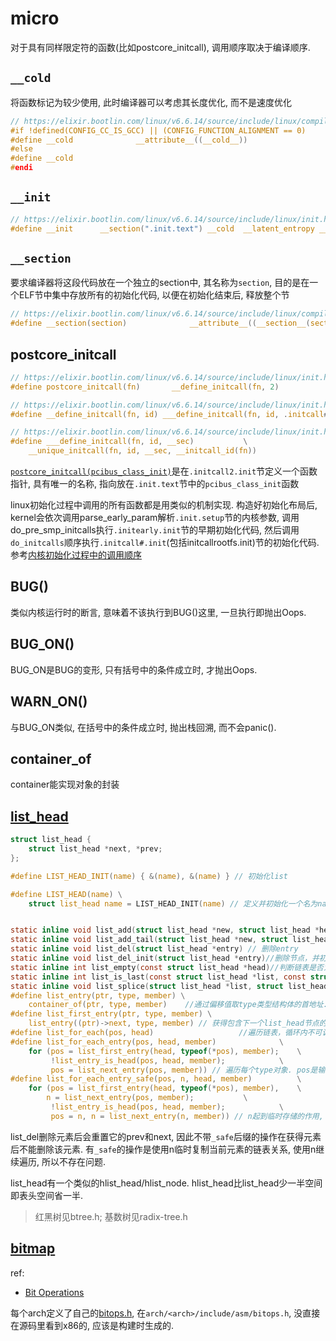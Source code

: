 # micro
对于具有同样限定符的函数(比如postcore_initcall), 调用顺序取决于编译顺序.

## `__cold`
将函数标记为较少使用, 此时编译器可以考虑其长度优化, 而不是速度优化

```c
// https://elixir.bootlin.com/linux/v6.6.14/source/include/linux/compiler_types.h#L104
#if !defined(CONFIG_CC_IS_GCC) || (CONFIG_FUNCTION_ALIGNMENT == 0)
#define __cold				__attribute__((__cold__))
#else
#define __cold
#endi
```

## `__init`
```c
// https://elixir.bootlin.com/linux/v6.6.14/source/include/linux/init.h#L52
#define __init		__section(".init.text") __cold  __latent_entropy __noinitretpoline
```

## `__section`
要求编译器将这段代码放在一个独立的section中, 其名称为`section`, 目的是在一个ELF节中集中存放所有的初始化代码, 以便在初始化结束后, 释放整个节

```c
// https://elixir.bootlin.com/linux/v6.6.14/source/include/linux/compiler_attributes.h#L334
#define __section(section)              __attribute__((__section__(section)))
```

## postcore_initcall
```c
// https://elixir.bootlin.com/linux/v6.6.14/source/include/linux/init.h#L302
#define postcore_initcall(fn)		__define_initcall(fn, 2)

// https://elixir.bootlin.com/linux/v6.6.14/source/include/linux/init.h#L282
#define __define_initcall(fn, id) ___define_initcall(fn, id, .initcall##id)

// https://elixir.bootlin.com/linux/v6.6.14/source/include/linux/init.h#L279
#define ___define_initcall(fn, id, __sec)			\
	__unique_initcall(fn, id, __sec, __initcall_id(fn))
```

[`postcore_initcall(pcibus_class_init)`](https://elixir.bootlin.com/linux/v6.6.14/source/drivers/pci/probe.c#L108)是在`.initcall2.init`节定义一个函数指针, 具有唯一的名称, 指向放在`.init.text`节中的`pcibus_class_init`函数

linux初始化过程中调用的所有函数都是用类似的机制实现. 构造好初始化布局后, kernel会依次调用parse_early_param解析`.init.setup`节的内核参数, 调用do_pre_smp_initcalls执行`.initearly.init`节的早期初始化代码, 然后调用`do_initcalls`顺序执行`.initcall#.init`(包括initcallrootfs.init)节的初始化代码. 参考[内核初始化过程中的调用顺序](https://e-mailky.github.io/2016-10-14-linux_kernel_init_seq)

## BUG()
类似内核运行时的断言, 意味着不该执行到BUG()这里, 一旦执行即抛出Oops.

## BUG_ON()
BUG_ON是BUG的变形, 只有括号中的条件成立时, 才抛出Oops.

## WARN_ON()
与BUG_ON类似, 在括号中的条件成立时, 抛出栈回溯, 而不会panic().

## container_of
container能实现对象的封装

## [list_head](https://elixir.bootlin.com/linux/v6.6.16/source/include/linux/list.h)
```c
struct list_head {
	struct list_head *next, *prev;
};

#define LIST_HEAD_INIT(name) { &(name), &(name) } // 初始化list

#define LIST_HEAD(name) \
	struct list_head name = LIST_HEAD_INIT(name) // 定义并初始化一个名为name的链表


static inline void list_add(struct list_head *new, struct list_head *head) //在head后插入new
static inline void list_add_tail(struct list_head *new, struct list_head *head)//head前插入new, 由于是循环链表，就是说添加到链表尾部
static inline void list_del(struct list_head *entry) // 删除entry
static inline void list_del_init(struct list_head *entry)//删除节点，并初始化被删除的结点（也就是使被删除的结点的prev和next都指向自己）
static inline int list_empty(const struct list_head *head)//判断链表是否为空
static inline int list_is_last(const struct list_head *list, const struct list_head *head) // list是否为最后一个元素
static inline void list_splice(struct list_head *list, struct list_head *head)//通过两个链表的head，进行连接  
#define list_entry(ptr, type, member) \
	container_of(ptr, type, member)    //通过偏移值取type类型结构体的首地址. ptr是list_head的地址, type是目标结构体名, member是目标结构体中list_head对应的字段名
#define list_first_entry(ptr, type, member) \
	list_entry((ptr)->next, type, member) // 获得包含下一个list_head节点的type对象
#define list_for_each(pos, head)                   //遍历链表，循环内不可调用list_del()删除节点
#define list_for_each_entry(pos, head, member)				\
	for (pos = list_first_entry(head, typeof(*pos), member);	\
	     !list_entry_is_head(pos, head, member);			\
	     pos = list_next_entry(pos, member)) // 遍历每个type对象. pos是输出, 表示当前循环中对象的地址, type实际由typeof(*pos)实现
#define list_for_each_entry_safe(pos, n, head, member)			\
	for (pos = list_first_entry(head, typeof(*pos), member),	\
		n = list_next_entry(pos, member);			\
	     !list_entry_is_head(pos, head, member); 			\
	     pos = n, n = list_next_entry(n, member)) // n起到临时存储的作用, 其他同上, 区别在于, 如果循环中删除了当前元素, xxx_safe是安全的
```

list_del删除元素后会重置它的prev和next, 因此不带`_safe`后缀的操作在获得元素后不能删除该元素. 有`_safe`的操作是使用n临时复制当前元素的链表关系, 使用n继续遍历, 所以不存在问题.

list_head有一个类似的hlist_head/hlist_node. hlist_head比list_head少一半空间即表头空间省一半.

> 红黑树见btree.h; 基数树见radix-tree.h

## [bitmap](https://elixir.bootlin.com/linux/v6.6.16/source/include/asm-generic/bitops/instrumented-atomic.h#L16)
ref:
- [Bit Operations](https://www.kernel.org/doc/html/latest/core-api/kernel-api.html?highlight=set_bit#bit-operations)

每个arch定义了自己的[bitops.h](https://elixir.bootlin.com/linux/v6.6.16/A/ident/set_bit), 在`arch/<arch>/include/asm/bitops.h`, 没直接在源码里看到x86的, 应该是构建时生成的.

